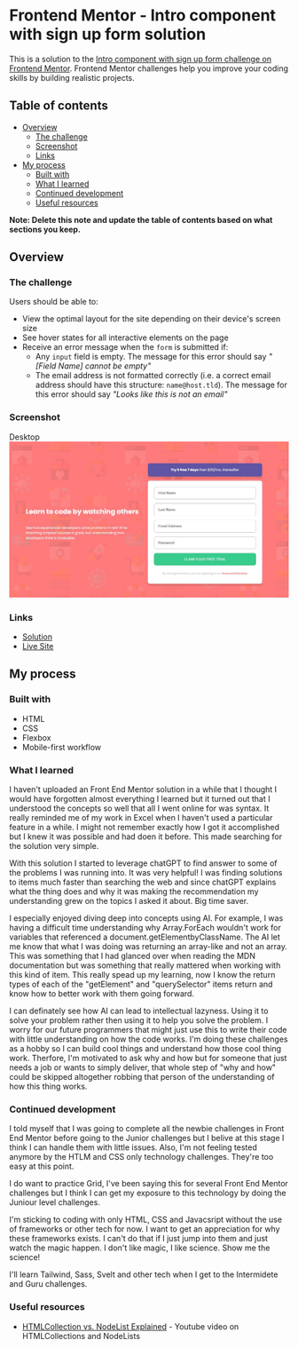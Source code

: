 # Frontend Mentor - Intro component with sign up form solution

This is a solution to the [Intro component with sign up form challenge on Frontend Mentor](https://www.frontendmentor.io/challenges/intro-component-with-signup-form-5cf91bd49edda32581d28fd1). Frontend Mentor challenges help you improve your coding skills by building realistic projects. 

## Table of contents

- [Overview](#overview)
  - [The challenge](#the-challenge)
  - [Screenshot](#screenshot)
  - [Links](#links)
- [My process](#my-process)
  - [Built with](#built-with)
  - [What I learned](#what-i-learned)
  - [Continued development](#continued-development)
  - [Useful resources](#useful-resources)

**Note: Delete this note and update the table of contents based on what sections you keep.**

## Overview

### The challenge

Users should be able to:

- View the optimal layout for the site depending on their device's screen size
- See hover states for all interactive elements on the page
- Receive an error message when the `form` is submitted if:
  - Any `input` field is empty. The message for this error should say *"[Field Name] cannot be empty"*
  - The email address is not formatted correctly (i.e. a correct email address should have this structure: `name@host.tld`). The message for this error should say *"Looks like this is not an email"*

### Screenshot

Desktop
![](/desktop.JPG)

### Links

- [Solution](https://github.com/UnknownBuilder/FEmentor_sign-up-form)
- [Live Site](https://unknownbuilder.github.io/FEmentor_sign-up-form/)

## My process

### Built with

- HTML
- CSS
- Flexbox
- Mobile-first workflow

### What I learned

I haven't uploaded an Front End Mentor solution in a while that I thought I would have forgotten almost everything I learned but it turned out that I understood the concepts so well that all I went online for was syntax. It really reminded me of my work in Excel when I haven't used a particular feature in a while. I might not remember exactly how I got it accomplished but I knew it was possible and had doen it before. This made searching for the solution very simple. 

With this solution I started to leverage chatGPT to find answer to some of the problems I was running into. It was very helpful! I was finding solutions to items much faster than searching the web and since chatGPT explains what the thing does and why it was making the recommendation my understanding grew on the topics I asked it about. Big time saver. 

I especially enjoyed diving deep into concepts using AI. For example, I was having a difficult time understanding why Array.ForEach wouldn't work for variables that referenced a document.getElementbyClassName. The AI let me know that what I was doing was returning an array-like and not an array. This was something that I had glanced over when reading the MDN documentation but was something that really mattered when working with this kind of item. This really spead up my learning, now I know the return types of each of the "getElement" and "querySelector" items return and know how to better work with them going forward. 

I can definately see how AI can lead to intellectual lazyness. Using it to solve your problem rather then using it to help you solve the problem. I worry for our future programmers that might just use this to write their code with little understanding on how the code works. I'm doing these challenges as a hobby so I can build cool things and understand how those cool thing work. Therfore, I'm motivated to ask why and how but for someone that just needs a job or wants to simply deliver, that whole step of "why and how" could be skipped altogether robbing that person of the understanding of how this thing works. 

### Continued development

I told myself that I was going to complete all the newbie challenges in Front End Mentor before going to the Junior challenges but I belive at this stage I think I can handle them with little issues. Also, I'm not feeling tested anymore by the HTLM and CSS only technology challenges. They're too easy at this point. 

I do want to practice Grid, I've been saying this for several Front End Mentor challenges but I think I can get my exposure to this technology by doing the Juniour level challenges. 

I'm sticking to coding with only HTML, CSS and Javacsript without the use of frameworks or other tech for now. I want to get an appreciation for why these frameworks exists. I can't do that if I just jump into them and just watch the magic happen. I don't like magic, I like science. Show me the science!

I'll learn Tailwind, Sass, Svelt and other tech when I get to the Intermidete and Guru challenges.   

### Useful resources

- [HTMLCollection vs. NodeList Explained](https://www.youtube.com/watch?v=uwJyp4ZLVMA&t=995s) - Youtube video on HTMLCollections and NodeLists